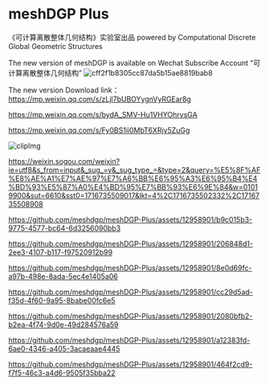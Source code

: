 # meshDGP Plus
《可计算离散整体几何结构》实验室出品 powered by Computational Discrete Global Geometric Structures

The new version of meshDGP is available on Wechat Subscribe Account “可计算离散整体几何结构”
![cff2f1b8305cc87da5b15ae8819bab8](https://github.com/meshdgp/meshDGP-Plus/assets/12958901/878e0aeb-9677-4133-b06f-de04ec88af71)


 

The new version Download link： 
https://mp.weixin.qq.com/s/zLjl7bUBOYygnVyRGEar8g



https://mp.weixin.qq.com/s/bydA_SMV-Hu1VHYOhrvsGA

https://mp.weixin.qq.com/s/Fy0BS1ii0MbT6XRjy5ZuGg


![clipImg](https://github.com/meshdgp/meshDGP-Plus/assets/12958901/ada81164-526b-4bb6-b853-d18465264dc2)


https://weixin.sogou.com/weixin?ie=utf8&s_from=input&_sug_=y&_sug_type_=&type=2&query=%E5%8F%AF%E8%AE%A1%E7%AE%97%E7%A6%BB%E6%95%A3%E6%95%B4%E4%BD%93%E5%87%A0%E4%BD%95%E7%BB%93%E6%9E%84&w=01019900&sut=6610&sst0=1716735509017&lkt=4%2C1716735502332%2C1716735508908



https://github.com/meshdgp/meshDGP-Plus/assets/12958901/b9c015b3-9775-4577-bc64-6d3256090bb3 




https://github.com/meshdgp/meshDGP-Plus/assets/12958901/206848d1-2ee3-4107-b117-f97520912b99



https://github.com/meshdgp/meshDGP-Plus/assets/12958901/8e0d69fc-a97b-498e-8ada-5ec4e1405a06


https://github.com/meshdgp/meshDGP-Plus/assets/12958901/cc29d5ad-f35d-4f60-9a95-8babe00fc6e5



https://github.com/meshdgp/meshDGP-Plus/assets/12958901/2080bfb2-b2ea-4f74-9d0e-49d284576a59



https://github.com/meshdgp/meshDGP-Plus/assets/12958901/a12383fd-6ae0-4346-a405-3acaeaae4445






https://github.com/meshdgp/meshDGP-Plus/assets/12958901/464f2cd9-f7f5-46c3-a4d6-9505f35bba22

